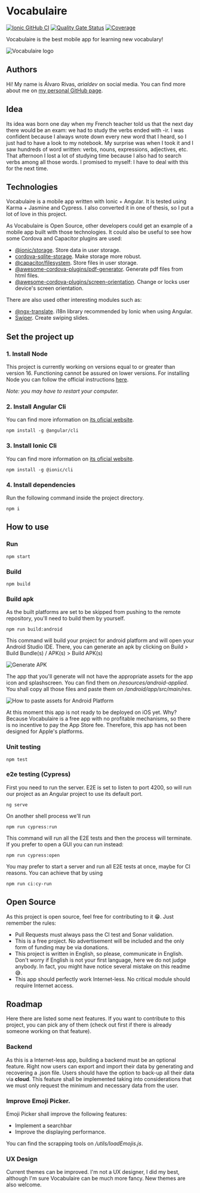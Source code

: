 # Vocabulaire

[![Ionic GitHub CI](https://github.com/arialdev/vocabulaire/actions/workflows/pipeline.yml/badge.svg?branch=main)](https://github.com/arialdev/vocabulaire/actions/workflows/pipeline.yml)
[![Quality Gate Status](https://sonarcloud.io/api/project_badges/measure?project=arialdev_vocabulaire&metric=alert_status)](https://sonarcloud.io/summary/new_code?id=arialdev_vocabulaire)
[![Coverage](https://sonarcloud.io/api/project_badges/measure?project=arialdev_vocabulaire&metric=coverage)](https://sonarcloud.io/summary/new_code?id=arialdev_vocabulaire)

Vocabulaire is the best mobile app for learning new vocabulary!

![Vocabulaire logo](/resources/readme/logo.png "Vocabulaire logo")

## Authors

Hi! My name is Álvaro Rivas, *arialdev* on social media. You can find more about me
on [my personal GitHub page](https://github.com/arialdev/arialdev).

## Idea

Its idea was born one day when my French teacher told us that the next day there would be an exam: we had to study the
verbs ended with -ir.
I was confident because I always wrote down every new word that I heard, so I just had to have a look to my notebook.
My surprise was when I took it and I saw hundreds of word written: verbs, nouns, expressions, adjectives, etc. That
afternoon I lost a lot of studying time because I also had to search verbs among all those words. I promised to myself:
I have to deal with this for the next time.

## Technologies

Vocabulaire is a mobile app written with Ionic + Angular. It is tested using Karma + Jasmine and Cypress.
I also converted it in one of thesis, so I put a lot of love in this project.

As Vocabulaire is Open Source, other developers could get an example of a mobile app built with those technologies.
It could also be useful to see how some Cordova and Capacitor plugins are used:

- [@ionic/storage](https://github.com/ionic-team/ionic-storage). Store data in user storage.
- [cordova-sqlite-storage](https://github.com/ionic-team/ionic-storage#sqlite-installation). Make storage more robust.
- [@capacitor/filesystem](https://capacitorjs.com/docs/apis/filesystem). Store files in user storage.
- [@awesome-cordova-plugins/pdf-generator](https://ionicframework.com/docs/native/pdf-generator). Generate pdf files
  from html files.
- [@awesome-cordova-plugins/screen-orientation](https://ionicframework.com/docs/native/screen-orientation). Change or
  locks user device's screen orientation.

There are also used other interesting modules such as:

- [@ngx-translate](https://github.com/ngx-translate/core). i18n library recommended by Ionic when using Angular.
- [Swiper](https://swiperjs.com). Create swiping slides.

## Set the project up

### 1. Install Node
This project is currently working on versions equal to or greater than version 16. Functioning cannot be assured on lower versions.
For installing Node you can follow the official instructions [here](https://nodejs.org/en/download/).

*Note: you may have to restart your computer.*

### 2. Install Angular Cli
You can find more information on [its oficial website](https://angular.io/cli).
```shell
npm install -g @angular/cli
```

### 3. Install Ionic Cli
You can find more information on [its oficial website](https://ionicframework.com/docs/cli).
```shell
npm install -g @ionic/cli
```

### 4. Install dependencies
Run the following command inside the project directory.
```shell
npm i
```

## How to use

### Run

```shell
npm start
```

### Build

```shell
npm build
```

### Build apk

As the built platforms are set to be skipped from pushing to the remote repository, you'll need to build them by
yourself.

```shell
npm run build:android
```

This command will build your project for android platform and will open your Android Studio IDE.
There, you can generate an apk by clicking on Build > Build Bundle(s) / APK(s) > Build APK(s)

![Generate APK](/resources/readme/build%20apk.png "How to build APK")

The app that you'll generate will not have the appropriate assets for the app icon and splashscreen.
You can find them on *<root of the project>/resources/android-applied*.
You shall copy all those files and paste them on *<root of the project>/android/app/src/main/res*.

![How to paste assets for Android Platform](/resources/readme/android-assets.png "How to paste assets for Android Platform")

At this moment this app is not ready to be deployed on iOS yet. Why? Because Vocabulaire is a free app with no
profitable
mechanisms, so there is no incentive to pay the App Store fee. Therefore, this app has not been designed for Apple's
platforms.

### Unit testing

```shell
npm test
```

### e2e testing (Cypress)

First you need to run the server. E2E is set to listen to port 4200, so will run our project as an Angular project to
use its default port.

```shell
ng serve
```

On another shell process we'll run

```shell
npm run cypress:run
```

This command will run all the E2E tests and then the process will terminate. If you prefer to open a GUI you can run
instead:

```shell
npm run cypress:open
```

You may prefer to start a server and run all E2E tests at once, maybe for CI reasons. You can achieve that by using

```shell
npm run ci:cy-run
```

## Open Source

As this project is open source, feel free for contributing to it 😁. Just remember the rules:

- Pull Requests must always pass the CI test and Sonar validation.
- This is a free project. No advertisement will be included and the only form of funding may be via donations.
- This project is written in English, so please, communicate in English. Don't worry if English is not your first
  language, here we do not judge anybody. In fact, you might have notice several mistake on this readme 😅.
- This app should perfectly work Internet-less. No critical module should require Internet access.

## Roadmap

Here there are listed some next features. If you want to contribute to this project, you can pick any of them (check out
first if there is already someone working on that feature).

### Backend

As this is a Internet-less app, building a backend must be an optional feature.
Right now users can export and import their data by generating and recovering a .json file.
Users should have the option to back-up all their data via **cloud**.
This feature shall be implemented taking into considerations that we must only request the minimum and necessary data
from the user.

### Improve Emoji Picker.

Emoji Picker shall improve the following features:

- Implement a searchbar
- Improve the displaying performance.

You can find the scrapping tools on *<root of the project>/utils/loadEmojis.js*.

### UX Design

Current themes can be improved. I'm not a UX designer, I did my best, although I'm sure Vocabulaire can be much more
fancy. New themes are also welcome.

